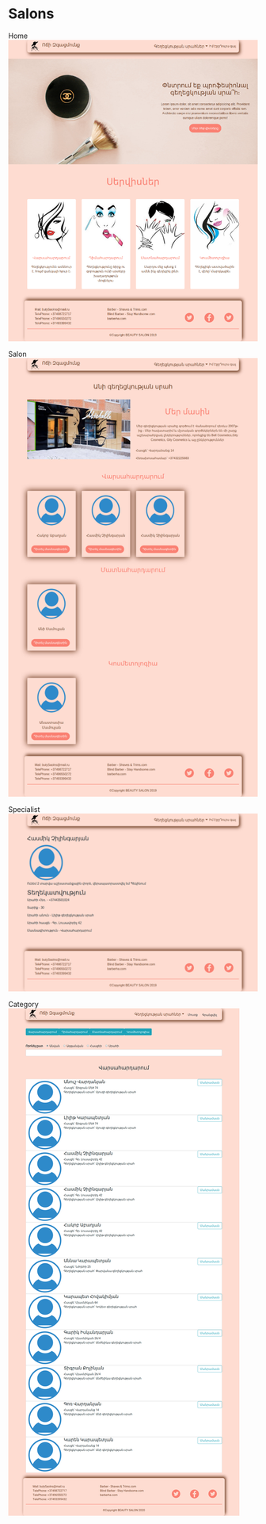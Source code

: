 # Salons

Home
![Home](/screenshots/Salon%20Home.png)

Salon
![Salon](/screenshots/Salon%20Ani.png)

Specialist
![Specialist](/screenshots/Salon%20specialist.png)

Category
![Category](/screenshots/Category%20page.png)

